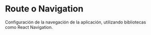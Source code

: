# Route o Navigation
 Configuración de la navegación de la aplicación, utilizando bibliotecas como React Navigation.